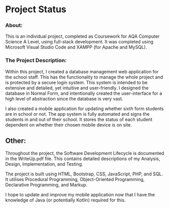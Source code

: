 # Project Status
### About:
This is an individual project, completed as Coursework for AQA Computer Science A Level, using full-stack development. It was completed using Microsoft Visual Studio Code and XAMPP (for Apache and MySQL).

### The Project Description:
Within this project, I created a database management web application for the school staff. This has the functionality to manage the whole project and is protected by a secure login system. This system is intended to be extensive and detailed, yet intuitive and user-friendly. I designed the database in Normal Form, and intentionally created the user-interface for a high level of abstraction since the database is very vast.

I also created a mobile application for updating whether sixth form students are in school or not. The app system is fully automated and signs the students in and out of their school. It stores the status of each student dependent on whether their chosen mobile device is on site. 

## Other:
Throughout the project, the Software Development Lifecycle is documented in the WriteUp.pdf file. This contains detailed descriptions of my Analysis, Design, Implementation, and Testing.

The project is built using HTML, Bootstrap, CSS, JavaScript, PHP, and SQL. It utilises Procedural Programming, Object-Oriented Programming, Declarative Programming, and Markup.

I hope to update and improve my mobile application now that I have the knowledge of Java (or potentially Kotlin) required for this.
